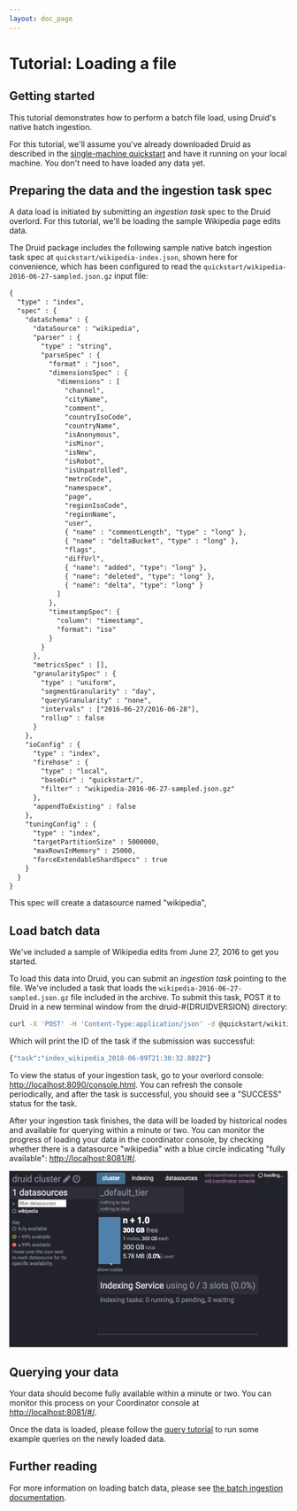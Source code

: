 ```yaml
---
layout: doc_page
---
```


# Tutorial: Loading a file

## Getting started

This tutorial demonstrates how to perform a batch file load, using Druid's native batch ingestion.

For this tutorial, we'll assume you've already downloaded Druid as described in 
the [single-machine quickstart](index.html) and have it running on your local machine. You 
don't need to have loaded any data yet.

## Preparing the data and the ingestion task spec

A data load is initiated by submitting an *ingestion task* spec to the Druid overlord. For this tutorial, we'll be loading the sample Wikipedia page edits data.

The Druid package includes the following sample native batch ingestion task spec at `quickstart/wikipedia-index.json`, shown here for convenience,
which has been configured to read the `quickstart/wikipedia-2016-06-27-sampled.json.gz` input file:

```
{
  "type" : "index",
  "spec" : {
    "dataSchema" : {
      "dataSource" : "wikipedia",
      "parser" : {
        "type" : "string",
        "parseSpec" : {
          "format" : "json",
          "dimensionsSpec" : {
            "dimensions" : [
              "channel",
              "cityName",
              "comment",
              "countryIsoCode",
              "countryName",
              "isAnonymous",
              "isMinor",
              "isNew",
              "isRobot",
              "isUnpatrolled",
              "metroCode",
              "namespace",
              "page",
              "regionIsoCode",
              "regionName",
              "user",
              { "name" : "commentLength", "type" : "long" },
              { "name" : "deltaBucket", "type" : "long" },
              "flags",
              "diffUrl",
              { "name": "added", "type": "long" },
              { "name": "deleted", "type": "long" },
              { "name": "delta", "type": "long" }
            ]
          },
          "timestampSpec": {
            "column": "timestamp",
            "format": "iso"
          }
        }
      },
      "metricsSpec" : [],
      "granularitySpec" : {
        "type" : "uniform",
        "segmentGranularity" : "day",
        "queryGranularity" : "none",
        "intervals" : ["2016-06-27/2016-06-28"],
        "rollup" : false
      }
    },
    "ioConfig" : {
      "type" : "index",
      "firehose" : {
        "type" : "local",
        "baseDir" : "quickstart/",
        "filter" : "wikipedia-2016-06-27-sampled.json.gz"
      },
      "appendToExisting" : false
    },
    "tuningConfig" : {
      "type" : "index",
      "targetPartitionSize" : 5000000,
      "maxRowsInMemory" : 25000,
      "forceExtendableShardSpecs" : true
    }
  }
}
```

This spec will create a datasource named "wikipedia", 

## Load batch data

We've included a sample of Wikipedia edits from June 27, 2016 to get you started.

To load this data into Druid, you can submit an *ingestion task* pointing to the file. We've included
a task that loads the `wikipedia-2016-06-27-sampled.json.gz` file included in the archive. To submit
this task, POST it to Druid in a new terminal window from the druid-#{DRUIDVERSION} directory:

```bash
curl -X 'POST' -H 'Content-Type:application/json' -d @quickstart/wikiticker-index.json http://localhost:8090/druid/indexer/v1/task
```

Which will print the ID of the task if the submission was successful:

```bash
{"task":"index_wikipedia_2018-06-09T21:30:32.802Z"}
```

To view the status of your ingestion task, go to your overlord console:
[http://localhost:8090/console.html](http://localhost:8090/console.html). You can refresh the console periodically, and after
the task is successful, you should see a "SUCCESS" status for the task.

After your ingestion task finishes, the data will be loaded by historical nodes and available for
querying within a minute or two. You can monitor the progress of loading your data in the
coordinator console, by checking whether there is a datasource "wikipedia" with a blue circle
indicating "fully available": [http://localhost:8081/#/](http://localhost:8081/#/).

![Coordinator console](../tutorials/img/tutorial-batch-01.png "Logo Title Text 1")

## Querying your data

Your data should become fully available within a minute or two. You can monitor this process on 
your Coordinator console at [http://localhost:8081/#/](http://localhost:8081/#/).

Once the data is loaded, please follow the [query tutorial](../tutorial/query.html) to run some example queries on the newly loaded data.

## Further reading

For more information on loading batch data, please see [the batch ingestion documentation](../ingestion/native-batch.html).
